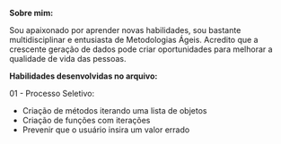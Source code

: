 **Sobre mim:**

Sou apaixonado por aprender novas habilidades, sou bastante multidisciplinar e entusiasta de Metodologias Ágeis. Acredito que a crescente geração de dados pode criar oportunidades para melhorar a qualidade de vida das pessoas.  


**Habilidades desenvolvidas no arquivo:**

01 - Processo Seletivo:

- Criação de métodos iterando uma lista de objetos 
- Criação de funções com iterações
- Prevenir que o usuário insira um valor errado
